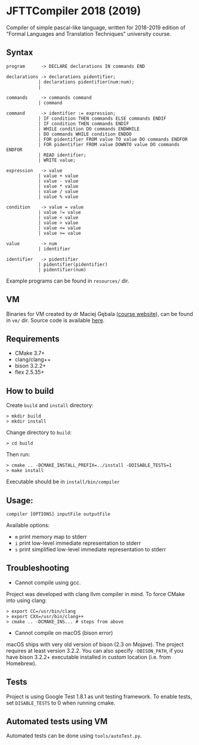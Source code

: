 # JFTTCompiler 2018 (2019)

Compiler of simple pascal-like language, written for 2018-2019 edition of "Formal Languages and Translation Techniques" university course.

## Syntax

```
program      -> DECLARE declarations IN commands END

declarations -> declarations pidentifier;
            | declarations pidentifier(num:num);
            |

commands     -> commands command
            | command

command      -> identifier := expression;
            | IF condition THEN commands ELSE commands ENDIF
            | IF condition THEN commands ENDIF
            | WHILE condition DO commands ENDWHILE
            | DO commands WHILE condition ENDDO
            | FOR pidentifier FROM value TO value DO commands ENDFOR
            | FOR pidentifier FROM value DOWNTO value DO commands ENDFOR
            | READ identifier;
            | WRITE value;

expression   -> value
            | value + value
            | value - value
            | value * value
            | value / value
            | value % value

condition    -> value = value
            | value != value
            | value < value
            | value > value
            | value <= value
            | value >= value

value        -> num
            | identifier

identifier   -> pidentifier
            | pidentifier(pidentifier)
            | pidentifier(num)
```

Example programs can be found in `resources/` dir.

## VM

Binaries for VM created by dr Maciej Gębala ([course website](https://cs.pwr.edu.pl/gebala/dyd/jftt2019.html)), can be found in `vm/` dir. Source code is available [here](https://cs.pwr.edu.pl/gebala/dyd/jftt2019/labor4.zip).

## Requirements

* CMake 3.7+
* clang/clang++
* bison 3.2.2+
* flex 2.5.35+

## How to build

Create `build` and `install` directory:
```
> mkdir build
> mkdir install
```

Change directory to `build`:
```
> cd build
```

Then run:
```
> cmake .. -DCMAKE_INSTALL_PREFIX=../install -DDISABLE_TESTS=1
> make install
```

Executable should be in `install/bin/compiler`

## Usage:

`compiler [OPTIONS] inputFile outputFile`

Available options:
- `m` print memory map to stderr
- `i` print low-level immediate representation to stderr
- `s` print simplified low-level immediate representation to stderr

## Troubleshooting

- Cannot compile using gcc.

Project was developed with clang llvm compiler in mind. To force CMake into using clang:
```
> export CC=/usr/bin/clang
> export CXX=/usr/bin/clang++
> cmake .. -DCMAKE_INS... # steps from above
```

- Cannot compile on macOS (bison error)

macOS ships with very old version of bison (2.3 on Mojave). The project requires at least version 3.2.2.
You can also specify `-DBISON_PATH`, if you have bison 3.2.2+ executable installed in custom location (i.e. from Homebrew).

## Tests

Project is using Google Test 1.8.1 as unit testing framework. To enable tests, set `DISABLE_TESTS` to 0 when running cmake.

## Automated tests using VM

Automated tests can be done using `tools/autoTest.py`.
